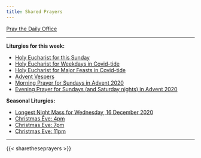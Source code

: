 ```yaml
---
title: Shared Prayers
---
```


[Pray the Daily Office](daily/)

-------------

**Liturgies for this week:**

- [Holy Eucharist for this Sunday](archive/he-current)
- [Holy Eucharist for Weekdays in Covid-tide](archive/he-covid-weekday)
- [Holy Eucharist for Major Feasts in Covid-tide](archive/he-covid-feasts)
- [Advent Vespers](archive/2020/advent-vespers)
- [Morning Prayer for Sundays in Advent 2020](archive/mp-sunday-advent)
- [Evening Prayer for Sundays (and Saturday nights) in Advent 2020](archive/ep-sunday-advent)

**Seasonal Liturgies:**
- [Longest Night Mass for Wednesday, 16 December 2020](holidays/advent2020/longestnight-covid)
- [Christmas Eve: 4pm](holidays/advent2020/xmaseve1600-covid)
- [Christmas Eve: 7pm](holidays/advent2020/xmaseve1900-covid)
- [Christmas Eve: 11pm](holidays/advent2020/xmaseve2300-covid)

------------

{{< sharetheseprayers >}}
